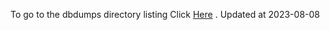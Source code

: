 To go to the dbdumps directory listing Click [Here](https://ipfs.io/ipfs/bafkreie4avc5vba6ga4rewhmxrreqzpcqjtj5wq5dmpnr7oek4syhmae2m) . Updated at 2023-08-08
